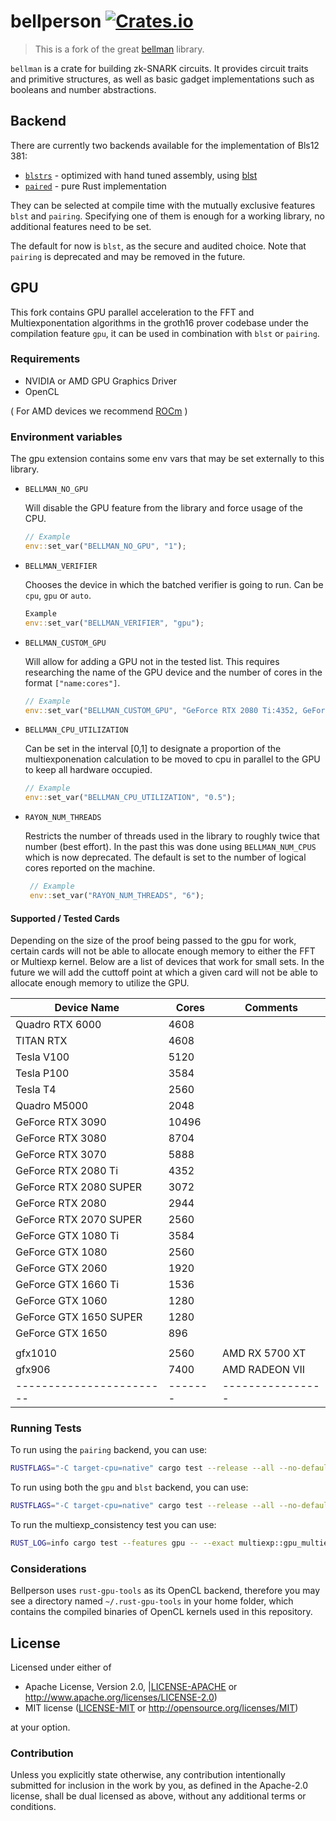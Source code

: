 # bellperson [![Crates.io](https://img.shields.io/crates/v/bellperson.svg)](https://crates.io/crates/bellperson)

> This is a fork of the great [bellman](https://github.com/zkcrypto/bellman) library.

`bellman` is a crate for building zk-SNARK circuits. It provides circuit traits
and primitive structures, as well as basic gadget implementations such as
booleans and number abstractions.

## Backend

There are currently two backends available for the implementation of Bls12 381:
- [`blstrs`](https://github.com/filecoin-project/blstrs) - optimized with hand tuned assembly, using [blst](https://github.com/supranational/blst)
- [`paired`](https://github.com/filecoin-project/paired) - pure Rust implementation

They can be selected at compile time with the mutually exclusive features `blst` and `pairing`. Specifying one of them is enough for a working library, no additional features need to be set.

The default for now is `blst`, as the secure and audited choice.  Note that `pairing` is deprecated and may be removed in the future.

## GPU

This fork contains GPU parallel acceleration to the FFT and Multiexponentation algorithms in the groth16 prover codebase under the compilation feature `gpu`, it can be used in combination with `blst` or `pairing`.

### Requirements
- NVIDIA or AMD GPU Graphics Driver
- OpenCL

( For AMD devices we recommend [ROCm](https://rocm-documentation.readthedocs.io/en/latest/Installation_Guide/Installation-Guide.html) )

### Environment variables

The gpu extension contains some env vars that may be set externally to this library.

- `BELLMAN_NO_GPU`

    Will disable the GPU feature from the library and force usage of the CPU.

    ```rust
    // Example
    env::set_var("BELLMAN_NO_GPU", "1");
    ```

- `BELLMAN_VERIFIER`

    Chooses the device in which the batched verifier is going to run. Can be `cpu`, `gpu` or `auto`.

    ```rust
    Example
    env::set_var("BELLMAN_VERIFIER", "gpu");
    ```

- `BELLMAN_CUSTOM_GPU`

    Will allow for adding a GPU not in the tested list. This requires researching the name of the GPU device and the number of cores in the format `["name:cores"]`.

    ```rust
    // Example
    env::set_var("BELLMAN_CUSTOM_GPU", "GeForce RTX 2080 Ti:4352, GeForce GTX 1060:1280");
    ```

- `BELLMAN_CPU_UTILIZATION`

    Can be set in the interval [0,1] to designate a proportion of the multiexponenation calculation to be moved to cpu in parallel to the GPU to keep all hardware occupied.

    ```rust
    // Example
    env::set_var("BELLMAN_CPU_UTILIZATION", "0.5");
    ```

- `RAYON_NUM_THREADS`
   
   Restricts the number of threads used in the library to roughly twice that number (best effort). In the past this was done using `BELLMAN_NUM_CPUS` which is now deprecated. The default is set to the number of logical cores reported on the machine.
   
   ```rust
    // Example
    env::set_var("RAYON_NUM_THREADS", "6");
   ```

#### Supported / Tested Cards

Depending on the size of the proof being passed to the gpu for work, certain cards will not be able to allocate enough memory to either the FFT or Multiexp kernel. Below are a list of devices that work for small sets. In the future we will add the cuttoff point at which a given card will not be able to allocate enough memory to utilize the GPU.

| Device Name            | Cores | Comments       |
|------------------------|-------|----------------|
| Quadro RTX 6000        | 4608  |                |
| TITAN RTX              | 4608  |                |
| Tesla V100             | 5120  |                |
| Tesla P100             | 3584  |                |
| Tesla T4               | 2560  |                |
| Quadro M5000           | 2048  |                |
| GeForce RTX 3090       |10496  |                |
| GeForce RTX 3080       | 8704  |                |
| GeForce RTX 3070       | 5888  |                |
| GeForce RTX 2080 Ti    | 4352  |                |
| GeForce RTX 2080 SUPER | 3072  |                |
| GeForce RTX 2080       | 2944  |                |
| GeForce RTX 2070 SUPER | 2560  |                |
| GeForce GTX 1080 Ti    | 3584  |                |
| GeForce GTX 1080       | 2560  |                |
| GeForce GTX 2060       | 1920  |                |
| GeForce GTX 1660 Ti    | 1536  |                |
| GeForce GTX 1060       | 1280  |                |
| GeForce GTX 1650 SUPER | 1280  |                |
| GeForce GTX 1650       |  896  |                |
|                        |       |                |
| gfx1010                | 2560  | AMD RX 5700 XT |
| gfx906                 | 7400  | AMD RADEON VII |
|------------------------|-------|----------------|

### Running Tests

To run using the `pairing` backend, you can use:

```bash
RUSTFLAGS="-C target-cpu=native" cargo test --release --all --no-default-features --features pairing
```

To run using both the `gpu` and `blst` backend, you can use:

```bash
RUSTFLAGS="-C target-cpu=native" cargo test --release --all --no-default-features --features gpu,blst
```

To run the multiexp_consistency test you can use:

```bash
RUST_LOG=info cargo test --features gpu -- --exact multiexp::gpu_multiexp_consistency --nocapture
```

### Considerations

Bellperson uses `rust-gpu-tools` as its OpenCL backend, therefore you may see a
directory named `~/.rust-gpu-tools` in your home folder, which contains the
compiled binaries of OpenCL kernels used in this repository.

## License

Licensed under either of

- Apache License, Version 2.0, |[LICENSE-APACHE](LICENSE-APACHE) or
   http://www.apache.org/licenses/LICENSE-2.0)
- MIT license ([LICENSE-MIT](LICENSE-MIT) or http://opensource.org/licenses/MIT)

at your option.

### Contribution

Unless you explicitly state otherwise, any contribution intentionally
submitted for inclusion in the work by you, as defined in the Apache-2.0
license, shall be dual licensed as above, without any additional terms or
conditions.
